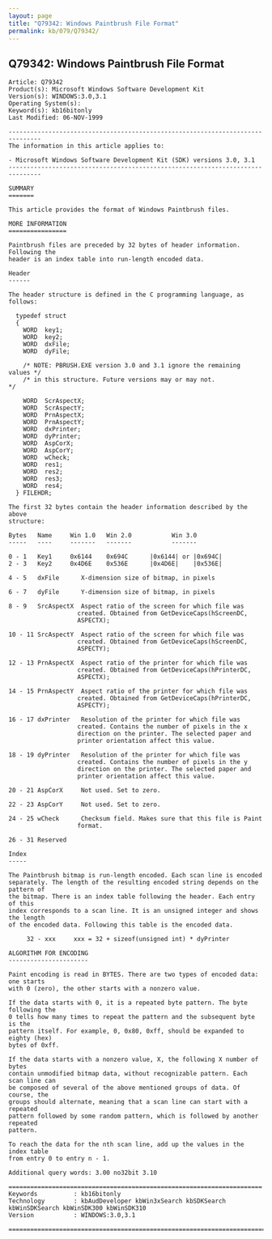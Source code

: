 ```yaml
---
layout: page
title: "Q79342: Windows Paintbrush File Format"
permalink: kb/079/Q79342/
---
```


## Q79342: Windows Paintbrush File Format

	Article: Q79342
	Product(s): Microsoft Windows Software Development Kit
	Version(s): WINDOWS:3.0,3.1
	Operating System(s): 
	Keyword(s): kb16bitonly
	Last Modified: 06-NOV-1999
	
	-------------------------------------------------------------------------------
	The information in this article applies to:
	
	- Microsoft Windows Software Development Kit (SDK) versions 3.0, 3.1 
	-------------------------------------------------------------------------------
	
	SUMMARY
	=======
	
	This article provides the format of Windows Paintbrush files.
	
	MORE INFORMATION
	================
	
	Paintbrush files are preceded by 32 bytes of header information. Following the
	header is an index table into run-length encoded data.
	
	Header
	------
	
	The header structure is defined in the C programming language, as follows:
	
	  typedef struct
	  {
	    WORD  key1;
	    WORD  key2;
	    WORD  dxFile;
	    WORD  dyFile;
	
	    /* NOTE: PBRUSH.EXE version 3.0 and 3.1 ignore the remaining values */ 
	    /* in this structure. Future versions may or may not.               */ 
	
	    WORD  ScrAspectX;
	    WORD  ScrAspectY;
	    WORD  PrnAspectX;
	    WORD  PrnAspectY;
	    WORD  dxPrinter;
	    WORD  dyPrinter;
	    WORD  AspCorX;
	    WORD  AspCorY;
	    WORD  wCheck;
	    WORD  res1;
	    WORD  res2;
	    WORD  res3;
	    WORD  res4;
	  } FILEHDR;
	
	The first 32 bytes contain the header information described by the above
	structure:
	
	Bytes   Name     Win 1.0   Win 2.0           Win 3.0
	-----   ----     -------   -------           -------
	
	0 - 1   Key1     0x6144    0x694C      |0x6144| or |0x694C|
	2 - 3   Key2     0x4D6E    0x536E      |0x4D6E|    |0x536E|
	
	4 - 5   dxFile      X-dimension size of bitmap, in pixels
	
	6 - 7   dyFile      Y-dimension size of bitmap, in pixels
	
	8 - 9   SrcAspectX  Aspect ratio of the screen for which file was
	                   created. Obtained from GetDeviceCaps(hScreenDC,
	                   ASPECTX);
	
	10 - 11 SrcAspectY  Aspect ratio of the screen for which file was
	                   created. Obtained from GetDeviceCaps(hScreenDC,
	                   ASPECTY);
	
	12 - 13 PrnAspectX  Aspect ratio of the printer for which file was
	                   created. Obtained from GetDeviceCaps(hPrinterDC,
	                   ASPECTX);
	
	14 - 15 PrnAspectY  Aspect ratio of the printer for which file was
	                   created. Obtained from GetDeviceCaps(hPrinterDC,
	                   ASPECTY);
	
	16 - 17 dxPrinter   Resolution of the printer for which file was
	                   created. Contains the number of pixels in the x
	                   direction on the printer. The selected paper and
	                   printer orientation affect this value.
	
	18 - 19 dyPrinter   Resolution of the printer for which file was
	                   created. Contains the number of pixels in the y
	                   direction on the printer. The selected paper and
	                   printer orientation affect this value.
	
	20 - 21 AspCorX     Not used. Set to zero.
	
	22 - 23 AspCorY     Not used. Set to zero.
	
	24 - 25 wCheck      Checksum field. Makes sure that this file is Paint
	                   format.
	
	26 - 31 Reserved
	
	Index
	-----
	
	The Paintbrush bitmap is run-length encoded. Each scan line is encoded
	separately. The length of the resulting encoded string depends on the pattern of
	the bitmap. There is an index table following the header. Each entry of this
	index corresponds to a scan line. It is an unsigned integer and shows the length
	of the encoded data. Following this table is the encoded data.
	
	     32 - xxx     xxx = 32 + sizeof(unsigned int) * dyPrinter
	
	ALGORITHM FOR ENCODING
	----------------------
	
	Paint encoding is read in BYTES. There are two types of encoded data: one starts
	with 0 (zero), the other starts with a nonzero value.
	
	If the data starts with 0, it is a repeated byte pattern. The byte following the
	0 tells how many times to repeat the pattern and the subsequent byte is the
	pattern itself. For example, 0, 0x80, 0xff, should be expanded to eighty (hex)
	bytes of 0xff.
	
	If the data starts with a nonzero value, X, the following X number of bytes
	contain unmodified bitmap data, without recognizable pattern. Each scan line can
	be composed of several of the above mentioned groups of data. Of course, the
	groups should alternate, meaning that a scan line can start with a repeated
	pattern followed by some random pattern, which is followed by another repeated
	pattern.
	
	To reach the data for the nth scan line, add up the values in the index table
	from entry 0 to entry n - 1.
	
	Additional query words: 3.00 no32bit 3.10
	
	======================================================================
	Keywords          : kb16bitonly 
	Technology        : kbAudDeveloper kbWin3xSearch kbSDKSearch kbWinSDKSearch kbWinSDK300 kbWinSDK310
	Version           : WINDOWS:3.0,3.1
	
	=============================================================================
	

